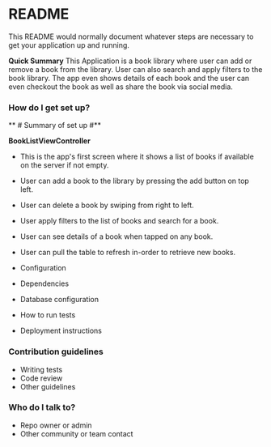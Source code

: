 # README #

This README would normally document whatever steps are necessary to get your application up and running.

**Quick Summary**
This Application is a book library where user can add or remove a book from the library. User can also search and apply filters to the book library. The app even shows details of each book and the user can even checkout the book as well as share the book via social media. 

### How do I get set up? ###

** # Summary of set up #**

**BookListViewController**
* This is the app's first screen where it shows a list of books if available on the server if not empty.
* User can add a book to the library by pressing the add button on top left.
* User can delete a book by swiping from right to left.
* User apply filters to the list of books and search for a book.
* User can see details of a book when tapped on any book.
* User can pull the table to refresh in-order to retrieve new books.
 
* Configuration
* Dependencies
* Database configuration
* How to run tests
* Deployment instructions

### Contribution guidelines ###

* Writing tests
* Code review
* Other guidelines

### Who do I talk to? ###

* Repo owner or admin
* Other community or team contact